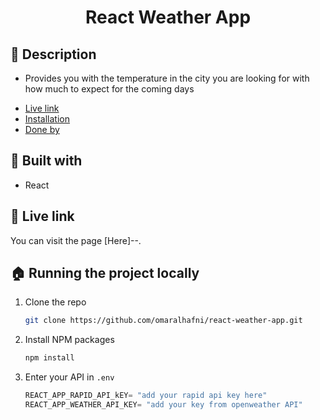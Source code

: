 <h1 align="center" height="60px" width="60px"> 
   React Weather App
</h1>

## 📝 **Description**  <span id='desc'></span>

* Provides you with the temperature in the city you are looking for with how much to expect for the coming days


- [Live link](#live)
- [Installation](#install)
- [Done by](#team)


## 🧱 **Built with**  <span id='built'></span>

- React



## 🔴 **Live link** <span id='live'></span>

You can visit the page [Here]--.


## 🏠 **Running the project locally** <span id='install'></span>

1. Clone the repo
   ```sh
   git clone https://github.com/omaralhafni/react-weather-app.git
   ```
2. Install NPM packages
   ```sh
   npm install
   ```
3. Enter your API in `.env`
   ```js
   REACT_APP_RAPID_API_kEY= "add your rapid api key here"
   REACT_APP_WEATHER_API_KEY= "add your key from openweather API"
   ```
